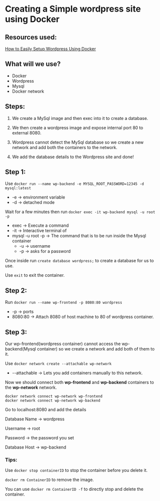 # Creating a Simple wordpress site using Docker

## Resources used: 

[How to Easily Setup Wordpress Using Docker](https://medium.com/@habibridho/how-to-easily-setup-wordpress-using-docker-a798081dc577)

## What will we use?
* Docker
* Wordpress
* Mysql 
* Docker network 

## Steps: 

1. We create a MySql image and then exec into it to create a database.

2. We then create a wordpress image and expose internal port 80 to external 8080.

3. Wordpress cannot detect the MySql database so we create a new network and add both the containers to the network.

4. We add the database details to the Wordpress site and done!

## Step 1:

Use `docker run --name wp-backend -e MYSQL_ROOT_PASSWORD=12345 -d mysql:latest`

* -e -> environment variable
* -d -> detached mode

Wait for a few minutes then run `docker exec -it wp-backend mysql -u root -p` 

* exec -> Execute a command
* -it -> Interactive terminal of 
* mysql -u root -p -> The command that is to be run inside the Mysql container
    * -u -> username 
    * -p -> asks for a password

Once inside run `create database wordpress;` to create a database for us to use.

Use `exit` to exit the container.

## Step 2:

Run `docker run --name wp-frontend -p 8080:80 wordpress` 

* -p -> ports
* 8080:80 -> Attach 8080 of host machine to 80 of wordpress container.

## Step 3:

Our wp-frontend(wordpress container) cannot access the wp-backend(Mysql container) so we create a network and add both of them to it.

Use `docker network create --attachable wp-network` 

* --attachable -> Lets you add containers manually to this network.

Now we should connect both **wp-frontend** and **wp-backend** containers to the **wp-network** network.


```
docker network connect wp-network wp-frontend
docker network connect wp-network wp-backend
```

Go to localhost:8080 and add the details

Database Name -> wordpress

Username -> root	

Password -> the password you set

Database Host -> wp-backend	
	


### Tips: 

Use `docker stop containerID` to stop the container before you delete it. 

`docker rm ContainerID` to remove the image. 

You can use `docker rm ContainerID -f` to directly stop and delete the container.
